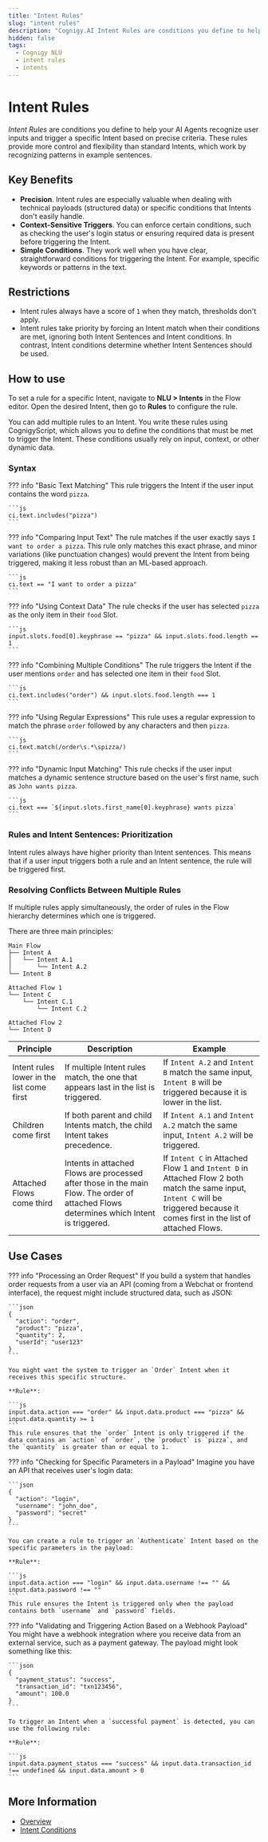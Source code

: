 ```yaml
---
title: "Intent Rules" 
slug: "intent rules" 
description: "Cognigy.AI Intent Rules are conditions you define to help your AI Agents recognize user inputs and trigger a specific Intent based on precise criteria. These rules provide more control and flexibility than Intents, which work by recognizing patterns in example sentences."
hidden: false
tags:
  - Cognigy NLU
  - intent rules
  - intents
---
```


# Intent Rules

_Intent Rules_ are conditions you define to help your AI Agents recognize user inputs and trigger a specific Intent based on precise criteria. 
These rules provide more control and flexibility than standard Intents, which work by recognizing patterns in example sentences.

## Key Benefits

- **Precision**. Intent rules are especially valuable when dealing with technical payloads (structured data) or specific conditions that Intents don't easily handle.
- **Context-Sensitive Triggers**. You can enforce certain conditions, such as checking the user's login status or ensuring required data is present before triggering the Intent.
- **Simple Conditions**. They work well when you have clear, straightforward conditions for triggering the Intent. For example, specific keywords or patterns in the text.

## Restrictions

- Intent rules always have a score of `1` when they match, thresholds don't apply.
- Intent rules take priority by forcing an Intent match when their conditions are met, ignoring both Intent Sentences and Intent conditions. In contrast, Intent conditions determine whether Intent Sentences should be used.

## How to use

To set a rule for a specific Intent, navigate to **NLU > Intents** in the Flow editor.
Open the desired Intent, then go to **Rules** to configure the rule.

You can add multiple rules to an Intent.
You write these rules using CognigyScript, which allows you to define the conditions that must be met to trigger the Intent.
These conditions usually rely on input, context, or other dynamic data.

### Syntax

??? info "Basic Text Matching"
    This rule triggers the Intent if the user input contains the word `pizza`.

    ```js
    ci.text.includes("pizza")
    ```

??? info "Comparing Input Text"
    The rule matches if the user exactly says `I want to order a pizza`.
    This rule only matches this exact phrase, and minor variations (like punctuation changes) would prevent the Intent from being triggered, making it less robust than an ML-based approach.

    ```js
    ci.text == "I want to order a pizza"
    ```

??? info "Using Context Data"
    The rule checks if the user has selected `pizza` as the only item in their `food` Slot.

    ```js    
    input.slots.food[0].keyphrase == "pizza" && input.slots.food.length == 1
    ```
??? info "Combining Multiple Conditions"
    The rule triggers the Intent if the user mentions `order` and has selected one item in their `food` Slot.

    ```js
    ci.text.includes("order") && input.slots.food.length === 1
    ```

??? info "Using Regular Expressions"
    This rule uses a regular expression to match the phrase `order` followed by any characters and then `pizza`.

    ```js
    ci.text.match(/order\s.*\spizza/)
    ```

??? info "Dynamic Input Matching"
    This rule checks if the user input matches a dynamic sentence structure based on the user's first name, such as `John wants pizza`.

    ```js
    ci.text === `${input.slots.first_name[0].keyphrase} wants pizza`
    ```

### Rules and Intent Sentences: Prioritization

Intent rules always have higher priority than Intent sentences. 
This means that if a user input triggers both a rule and an Intent sentence, the rule will be triggered first.

### Resolving Conflicts Between Multiple Rules

If multiple rules apply simultaneously, the order of rules in the Flow hierarchy determines which one is triggered. 

There are three main principles:

```text
Main Flow
├── Intent A
│   └── Intent A.1
│       └── Intent A.2
└── Intent B

Attached Flow 1
└── Intent C
    └── Intent C.1
        └── Intent C.2

Attached Flow 2
└── Intent D
```

| Principle                                 | Description                                                                                                                             | Example                                                                                                                                                                          |
|-------------------------------------------|-----------------------------------------------------------------------------------------------------------------------------------------|----------------------------------------------------------------------------------------------------------------------------------------------------------------------------------|
| Intent rules lower in the list come first | If multiple Intent rules match, the one that appears last in the list is triggered.                                                     | If `Intent A.2` and `Intent B` match the same input, `Intent B` will be triggered because it is lower in the list.                                                               |
| Children come first                       | If both parent and child Intents match, the child Intent takes precedence.                                                              | If `Intent A.1` and `Intent A.2` match the same input, `Intent A.2` will be triggered.                                                                                           |
| Attached Flows come third                 | Intents in attached Flows are processed after those in the main Flow. The order of attached Flows determines which Intent is triggered. | If `Intent C` in Attached Flow 1 and `Intent D` in Attached Flow 2 both match the same input, `Intent C` will be triggered because it comes first in the list of attached Flows. |

## Use Cases

??? info "Processing an Order Request"
    If you build a system that handles order requests from a user via an API
    (coming from a Webchat or frontend interface), the request might include structured data, such as JSON:
    
    ```json
    {
      "action": "order",
      "product": "pizza",
      "quantity": 2,
      "userId": "user123"
    }
    ```
    
    You might want the system to trigger an `Order` Intent when it receives this specific structure.
    
    **Rule**:
    
    ```js
    input.data.action === "order" && input.data.product === "pizza" && input.data.quantity >= 1
    ```
    This rule ensures that the `order` Intent is only triggered if the data contains an `action` of `order`, the `product` is `pizza`, and the `quantity` is greater than or equal to 1.

??? info "Checking for Specific Parameters in a Payload"
    Imagine you have an API that receives user's login data:
    
    ```json
    {
      "action": "login",
      "username": "john_doe",
      "password": "secret"
    }
    ```
    
    You can create a rule to trigger an `Authenticate` Intent based on the specific parameters in the payload:
    
    **Rule**:
    
    ```js
    input.data.action === "login" && input.data.username !== "" && input.data.password !== ""
    ```
    This rule ensures the Intent is triggered only when the payload contains both `username` and `password` fields.

??? info "Validating and Triggering Action Based on a Webhook Payload"
    You might have a webhook integration where you receive data from an external service, such as a payment gateway. 
    The payload might look something like this:
    
    ```json
    {
      "payment_status": "success",
      "transaction_id": "txn123456",
      "amount": 100.0
    }
    ```

    To trigger an Intent when a `successful payment` is detected, you can use the following rule:
    
    **Rule**:
    
    ```js
    input.data.payment_status === "success" && input.data.transaction_id !== undefined && input.data.amount > 0
    ```

## More Information

- [Overview](../overview.md)
- [Intent Conditions](conditions.md)